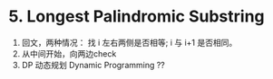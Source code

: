 # 5. Longest Palindromic Substring


1. 回文，两种情况：  找 i 左右两侧是否相等; i 与 i+1 是否相同。
2. 从中间开始，向两边check
3. DP 动态规划 Dynamic Programming ??
   